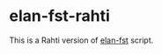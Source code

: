 # elan-fst-rahti

This is a Rahti version of [elan-fst](https://github.com/langdoc/elan-fst) script.
